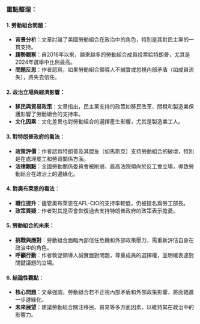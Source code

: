 ### 重點整理：

#### 1. 勞動組合問題：
- **背景分析**：文章討論了美國勞動組合在政治中的角色，特別是其對民主黨的一貫支持。
- **趨勢觀察**：自2016年以來，越來越多的勞動組合成員投票給特朗普，尤其是2024年選舉中比例最高。
- **問題反思**：作者認爲，如果勞動組合領導人不誠實或忽視內部矛盾（如成員流失），將失去信任。

#### 2. 政治立場與經濟影響：
- **移民與貿易政策**：文章指出，民主黨支持的政策如移民改革、關稅和製造業保護影響了勞動組合的支持率。
- **文化因素**：文化差異也對勞動組合的選擇產生影響，尤其是製造業工人。

#### 3. 對特朗普政府的看法：
- **政策評價**：作者認爲特朗普及其盟友（如馬斯克）支持勞動組合的破壞，特別是在處理罷工和勞資關係方面。
- **法律觀點**：全國勞動關係委員會被削弱，最高法院傾向於反工會立場，導致勞動組合在政治上的邊緣化。

#### 4. 對奧布萊恩的看法：
- **職位提升**：儘管奧布萊恩在AFL-CIO的支持率較低，仍被提名爲勞工部長。
- **政策質疑**：作者對其是否會恢復過去支持特朗普政府的政策表示擔憂。

#### 5. 勞動組合的未來：
- **挑戰與應對**：勞動組合面臨內部信任危機和外部政策壓力，需重新評估自身在政治中的角色。
- **呼籲行動**：作者敦促領導人誠實面對問題，尊重成員的選擇權，並明確表達對關鍵議題的立場。

#### 6. 結論性觀點：
- **核心問題**：文章強調，勞動組合若不正視內部矛盾和外部政策影響，將面臨進一步邊緣化。
- **未來展望**：建議勞動組合關注移民、貿易等多方面因素，以維持其在政治中的影響力。